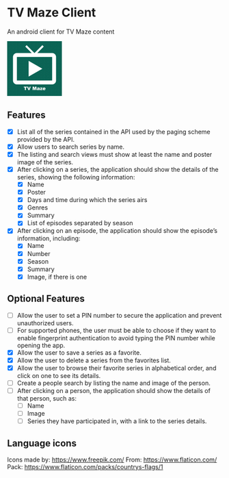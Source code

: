 # TV Maze Client

An android client for TV Maze content

<img src="assets/ic_launcher-playstore.png" width="128" />

## Features

- [X] List all of the series contained in the API used by the paging scheme provided by the API.
- [X] Allow users to search series by name.
- [X] The listing and search views must show at least the name and poster image of the series.
- [X] After clicking on a series, the application should show the details of the series, showing the following information:
    - [X] Name
    - [X] Poster
    - [X] Days and time during which the series airs
    - [X] Genres
    - [X] Summary
    - [X] List of episodes separated by season
- [X] After clicking on an episode, the application should show the episode’s information, including:
    - [X] Name
    - [X] Number
    - [X] Season
    - [X] Summary
    - [X] Image, if there is one

## Optional Features

- [ ] Allow the user to set a PIN number to secure the application and prevent unauthorized users.
- [ ] For supported phones, the user must be able to choose if they want to enable fingerprint authentication to avoid typing the PIN number while opening the app.
- [X] Allow the user to save a series as a favorite.
- [X] Allow the user to delete a series from the favorites list.
- [X] Allow the user to browse their favorite series in alphabetical order, and click on one to see its details.
- [ ] Create a people search by listing the name and image of the person.
- [ ] After clicking on a person, the application should show the details of that person, such as:
    - [ ] Name
    - [ ] Image
    - [ ] Series they have participated in, with a link to the series details.

## Language icons

Icons made by: https://www.freepik.com/
From: https://www.flaticon.com/
Pack: https://www.flaticon.com/packs/countrys-flags/1
